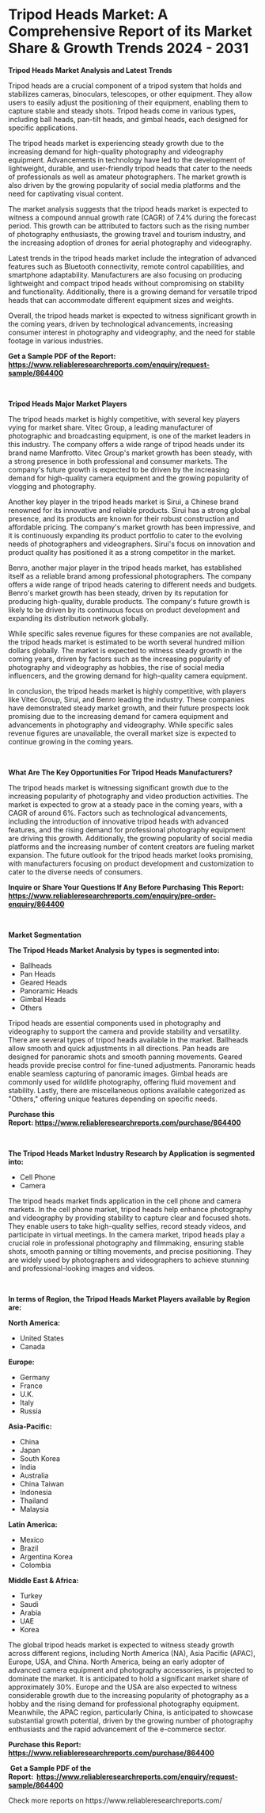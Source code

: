 <p><h1>Tripod Heads Market: A Comprehensive Report of its Market Share & Growth Trends 2024 - 2031</h1></p><p><strong>Tripod Heads Market Analysis and Latest Trends</strong></p>
<p><p>Tripod heads are a crucial component of a tripod system that holds and stabilizes cameras, binoculars, telescopes, or other equipment. They allow users to easily adjust the positioning of their equipment, enabling them to capture stable and steady shots. Tripod heads come in various types, including ball heads, pan-tilt heads, and gimbal heads, each designed for specific applications.</p><p>The tripod heads market is experiencing steady growth due to the increasing demand for high-quality photography and videography equipment. Advancements in technology have led to the development of lightweight, durable, and user-friendly tripod heads that cater to the needs of professionals as well as amateur photographers. The market growth is also driven by the growing popularity of social media platforms and the need for captivating visual content.</p><p>The market analysis suggests that the tripod heads market is expected to witness a compound annual growth rate (CAGR) of 7.4% during the forecast period. This growth can be attributed to factors such as the rising number of photography enthusiasts, the growing travel and tourism industry, and the increasing adoption of drones for aerial photography and videography.</p><p>Latest trends in the tripod heads market include the integration of advanced features such as Bluetooth connectivity, remote control capabilities, and smartphone adaptability. Manufacturers are also focusing on producing lightweight and compact tripod heads without compromising on stability and functionality. Additionally, there is a growing demand for versatile tripod heads that can accommodate different equipment sizes and weights.</p><p>Overall, the tripod heads market is expected to witness significant growth in the coming years, driven by technological advancements, increasing consumer interest in photography and videography, and the need for stable footage in various industries.</p></p>
<p><strong>Get a Sample PDF of the Report:&nbsp; <a href="https://www.reliableresearchreports.com/enquiry/request-sample/864400">https://www.reliableresearchreports.com/enquiry/request-sample/864400</a></strong></p>
<p>&nbsp;</p>
<p><strong>Tripod Heads Major Market Players</strong></p>
<p><p>The tripod heads market is highly competitive, with several key players vying for market share. Vitec Group, a leading manufacturer of photographic and broadcasting equipment, is one of the market leaders in this industry. The company offers a wide range of tripod heads under its brand name Manfrotto. Vitec Group's market growth has been steady, with a strong presence in both professional and consumer markets. The company's future growth is expected to be driven by the increasing demand for high-quality camera equipment and the growing popularity of vlogging and photography.</p><p>Another key player in the tripod heads market is Sirui, a Chinese brand renowned for its innovative and reliable products. Sirui has a strong global presence, and its products are known for their robust construction and affordable pricing. The company's market growth has been impressive, and it is continuously expanding its product portfolio to cater to the evolving needs of photographers and videographers. Sirui's focus on innovation and product quality has positioned it as a strong competitor in the market.</p><p>Benro, another major player in the tripod heads market, has established itself as a reliable brand among professional photographers. The company offers a wide range of tripod heads catering to different needs and budgets. Benro's market growth has been steady, driven by its reputation for producing high-quality, durable products. The company's future growth is likely to be driven by its continuous focus on product development and expanding its distribution network globally.</p><p>While specific sales revenue figures for these companies are not available, the tripod heads market is estimated to be worth several hundred million dollars globally. The market is expected to witness steady growth in the coming years, driven by factors such as the increasing popularity of photography and videography as hobbies, the rise of social media influencers, and the growing demand for high-quality camera equipment.</p><p>In conclusion, the tripod heads market is highly competitive, with players like Vitec Group, Sirui, and Benro leading the industry. These companies have demonstrated steady market growth, and their future prospects look promising due to the increasing demand for camera equipment and advancements in photography and videography. While specific sales revenue figures are unavailable, the overall market size is expected to continue growing in the coming years.</p></p>
<p>&nbsp;</p>
<p><strong>What Are The Key Opportunities For Tripod Heads Manufacturers?</strong></p>
<p><p>The tripod heads market is witnessing significant growth due to the increasing popularity of photography and video production activities. The market is expected to grow at a steady pace in the coming years, with a CAGR of around 6%. Factors such as technological advancements, including the introduction of innovative tripod heads with advanced features, and the rising demand for professional photography equipment are driving this growth. Additionally, the growing popularity of social media platforms and the increasing number of content creators are fueling market expansion. The future outlook for the tripod heads market looks promising, with manufacturers focusing on product development and customization to cater to the diverse needs of consumers.</p></p>
<p><strong>Inquire or Share Your Questions If Any Before Purchasing This Report: <a href="https://www.reliableresearchreports.com/enquiry/pre-order-enquiry/864400">https://www.reliableresearchreports.com/enquiry/pre-order-enquiry/864400</a></strong></p>
<p>&nbsp;</p>
<p><strong>Market Segmentation</strong></p>
<p><strong>The Tripod Heads Market Analysis by types is segmented into:</strong></p>
<p><ul><li>Ballheads</li><li>Pan Heads</li><li>Geared Heads</li><li>Panoramic Heads</li><li>Gimbal Heads</li><li>Others</li></ul></p>
<p><p>Tripod heads are essential components used in photography and videography to support the camera and provide stability and versatility. There are several types of tripod heads available in the market. Ballheads allow smooth and quick adjustments in all directions. Pan heads are designed for panoramic shots and smooth panning movements. Geared heads provide precise control for fine-tuned adjustments. Panoramic heads enable seamless capturing of panoramic images. Gimbal heads are commonly used for wildlife photography, offering fluid movement and stability. Lastly, there are miscellaneous options available categorized as "Others," offering unique features depending on specific needs.</p></p>
<p><strong>Purchase this Report:&nbsp;<a href="https://www.reliableresearchreports.com/purchase/864400">https://www.reliableresearchreports.com/purchase/864400</a></strong></p>
<p>&nbsp;</p>
<p><strong>The Tripod Heads Market Industry Research by Application is segmented into:</strong></p>
<p><ul><li>Cell Phone</li><li>Camera</li></ul></p>
<p><p>The tripod heads market finds application in the cell phone and camera markets. In the cell phone market, tripod heads help enhance photography and videography by providing stability to capture clear and focused shots. They enable users to take high-quality selfies, record steady videos, and participate in virtual meetings. In the camera market, tripod heads play a crucial role in professional photography and filmmaking, ensuring stable shots, smooth panning or tilting movements, and precise positioning. They are widely used by photographers and videographers to achieve stunning and professional-looking images and videos.</p></p>
<p>&nbsp;</p>
<p><strong>In terms of Region, the Tripod Heads Market Players available by Region are:</strong></p>
<p>
    <p> <strong> North America: </strong>
        <ul>
            <li>United States</li>
            <li>Canada</li>
        </ul>
        </p> 
    <p> <strong> Europe: </strong>
        <ul>
            <li>Germany</li>
            <li>France</li>
            <li>U.K.</li>
            <li>Italy</li>
            <li>Russia</li>
        </ul>
        </p> 
    <p> <strong> Asia-Pacific: </strong>
        <ul>
            <li>China</li>
            <li>Japan</li>
            <li>South Korea</li>
            <li>India</li>
            <li>Australia</li>
            <li>China Taiwan</li>
            <li>Indonesia</li>
            <li>Thailand</li>
            <li>Malaysia</li>
        </ul>
        </p> 
    <p> <strong> Latin America: </strong>
        <ul>
            <li>Mexico</li>
            <li>Brazil</li>
            <li>Argentina Korea</li>
            <li>Colombia</li>
        </ul>
        </p> 
    <p> <strong> Middle East & Africa: </strong>
        <ul>
            <li>Turkey</li>
            <li>Saudi</li>
            <li>Arabia</li>
            <li>UAE</li>
            <li>Korea</li>
        </ul>
    </p>
    </p>
<p><p>The global tripod heads market is expected to witness steady growth across different regions, including North America (NA), Asia Pacific (APAC), Europe, USA, and China. North America, being an early adopter of advanced camera equipment and photography accessories, is projected to dominate the market. It is anticipated to hold a significant market share of approximately 30%. Europe and the USA are also expected to witness considerable growth due to the increasing popularity of photography as a hobby and the rising demand for professional photography equipment. Meanwhile, the APAC region, particularly China, is anticipated to showcase substantial growth potential, driven by the growing number of photography enthusiasts and the rapid advancement of the e-commerce sector.</p></p>
<p><strong>Purchase this Report: <a href="https://www.reliableresearchreports.com/purchase/864400">https://www.reliableresearchreports.com/purchase/864400</a></strong></p>
<p>&nbsp;<strong>Get a Sample PDF of the Report:&nbsp;&nbsp;<a href="https://www.reliableresearchreports.com/enquiry/request-sample/864400">https://www.reliableresearchreports.com/enquiry/request-sample/864400</a></strong></p>
<p><strong></strong></p>
<p>Check more reports on https://www.reliableresearchreports.com/</p>